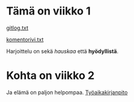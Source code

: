 # Tämä on viikko 1

[gitlog.txt](https://github.com/wathenro/ot-harjoitustyo/blob/master/laskarit/viikko1/gitlog.txt)

[komentorivi.txt](https://github.com/wathenro/ot-harjoitustyo/blob/master/laskarit/viikko1/komentorivi.txt)

Harjoittelu on sekä *hauskaa* että **hyödyllistä**.

# Kohta on viikko 2

Ja elämä on paljon helpompaa.
[Työaikakirjanpito](https://github.com/wathenro/ot-harjoitustyo/blob/master/RailwayDesigner/Dokumentaatio/ty%C3%B6aikakirjanpito.md)
